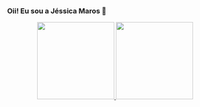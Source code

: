 ### Oii! Eu sou a Jéssica Maros 👋

<div align="center">
  <a href="https://github.com/jessicamaros">
  <img height="180em" src="https://github-readme-stats.vercel.app/api?username=jessicamaros&show_icons=true&theme=dracula&include_all_commits=true&count_private=true"/>
  <img height="180em" src="https://github-readme-stats.vercel.app/api/top-langs/?username=jessicamaros&layout=compact&langs_count=7&theme=dracula"/>
</div>

<!--
**jessicamaros/jessicamaros** is a ✨ _special_ ✨ repository because its `README.md` (this file) appears on your GitHub profile.

Here are some ideas to get you started:

- 🔭 I’m currently working on ...
- 🌱 I’m currently learning ...
- 👯 I’m looking to collaborate on ...
- 🤔 I’m looking for help with ...
- 💬 Ask me about ...
- 📫 How to reach me: ...
- 😄 Pronouns: ...
- ⚡ Fun fact: ...
-->
